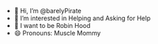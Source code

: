 - 👋 Hi, I’m @barelyPirate
- 👀 I’m interested in Helping and Asking for Help
- 🌱 I want to be Robin Hood
- 😄 Pronouns: Muscle Mommy

<!---
barelyPirate/barelyPirate is a ✨ special ✨ repository because its `README.md` (this file) appears on your GitHub profile.
You can click the Preview link to take a look at your changes.
--->
